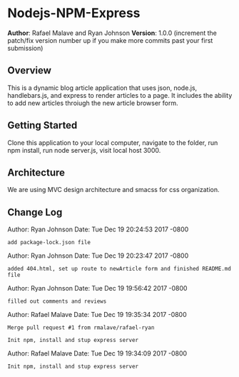 # Nodejs-NPM-Express

**Author**: Rafael Malave and Ryan Johnson
**Version**: 1.0.0 (increment the patch/fix version number up if you make more commits past your first submission)

## Overview
<!-- Provide a high level overview of what this application is and why you are building it, beyond the fact that it's an assignment for a Code Fellows 301 class. (i.e. What's your problem domain?) -->
This is a dynamic blog article application that uses json, node.js, handlebars.js, and express to render articles to a page. It includes the ability to add new articles throiugh the new article browser form. 

## Getting Started
<!-- What are the steps that a user must take in order to build this app on their own machine and get it running? -->
Clone this application to your local computer, navigate to the folder, run npm install, run node server.js, visit local host 3000.

## Architecture
<!-- Provide a detailed description of the application design. What technologies (languages, libraries, etc) you're using, and any other relevant design information. -->
We are using MVC design architecture and smacss for css organization.

## Change Log
<!-- Use this are to document the iterative changes made to your application as each feature is successfully implemented. Use time stamps. Here's an examples:

01-01-2001 4:59pm - Application now has a fully-functional express server, with GET and POST routes for the book resource.

## Credits and Collaborations
<!-- Give credit (and a link) to other people or resources that helped you build this application. -->

Author: Ryan Johnson
Date:   Tue Dec 19 20:24:53 2017 -0800

    add package-lock.json file

Author: Ryan Johnson
Date:   Tue Dec 19 20:23:47 2017 -0800

    added 404.html, set up route to newArticle form and finished README.md file

Author: Ryan Johnson
Date:   Tue Dec 19 19:56:42 2017 -0800

    filled out comments and reviews


Author: Rafael Malave 
Date:   Tue Dec 19 19:35:34 2017 -0800

    Merge pull request #1 from rmalave/rafael-ryan
    
    Init npm, install and stup express server

Author: Rafael Malave
Date:   Tue Dec 19 19:34:09 2017 -0800

    Init npm, install and stup express server